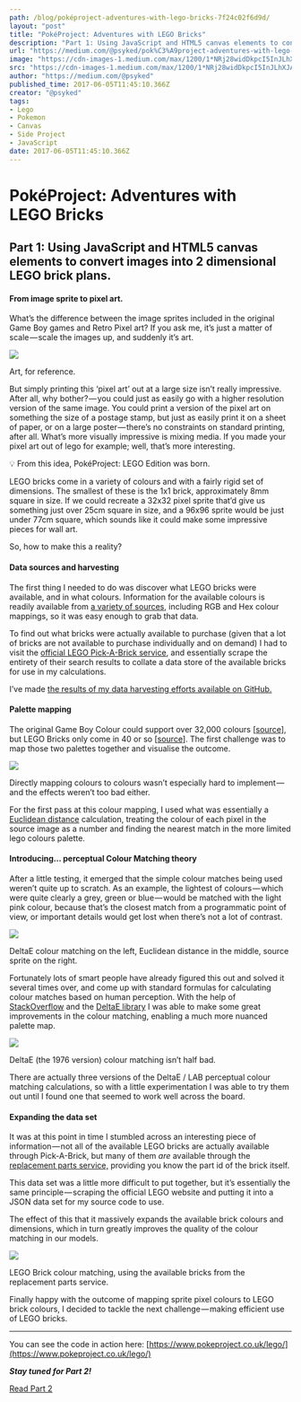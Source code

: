 ```yaml
---
path: /blog/poképroject-adventures-with-lego-bricks-7f24c02f6d9d/
layout: "post"
title: "PokéProject: Adventures with LEGO Bricks"
description: "Part 1: Using JavaScript and HTML5 canvas elements to convert images into 2 dimensional LEGO brick plans."
url: "https://medium.com/@psyked/pok%C3%A9project-adventures-with-lego-bricks-7f24c02f6d9d"
image: "https://cdn-images-1.medium.com/max/1200/1*NRj28widDkpcI5InJLhXJA.png"
src: "https://cdn-images-1.medium.com/max/1200/1*NRj28widDkpcI5InJLhXJA.png"
author: "https://medium.com/@psyked"
published_time: 2017-06-05T11:45:10.366Z
creator: "@psyked"
tags:
- Lego
- Pokemon
- Canvas
- Side Project
- JavaScript
date: 2017-06-05T11:45:10.366Z
---
```


# PokéProject: Adventures with LEGO Bricks

## Part 1: Using JavaScript and HTML5 canvas elements to convert images into 2 dimensional LEGO brick plans.

#### From image sprite to pixel art.

What’s the difference between the image sprites included in the original Game Boy games and Retro Pixel art? If you ask me, it’s just a matter of scale — scale the images up, and suddenly it’s art.

![](1*ahfgymTGsLrv5DvRElUX4A.png)

Art, for reference.

But simply printing this ‘pixel art’ out at a large size isn’t really impressive. After all, why bother? — you could just as easily go with a higher resolution version of the same image. You could print a version of the pixel art on something the size of a postage stamp, but just as easily print it on a sheet of paper, or on a large poster — there’s no constraints on standard printing, after all. What’s more visually impressive is mixing media. If you made your pixel art out of lego for example; well, that’s more interesting.

💡 From this idea, PokéProject: LEGO Edition was born.

LEGO bricks come in a variety of colours and with a fairly rigid set of dimensions. The smallest of these is the 1x1 brick, approximately 8mm square in size. If we could recreate a 32x32 pixel sprite that’d give us something just over 25cm square in size, and a 96x96 sprite would be just under 77cm square, which sounds like it could make some impressive pieces for wall art.

So, how to make this a reality?

#### Data sources and harvesting

The first thing I needed to do was discover what LEGO bricks were available, and in what colours. Information for the available colours is readily available from [a variety of sources](https://bricks.stackexchange.com/questions/75/how-many-different-colours-of-lego-bricks-are-there), including RGB and Hex colour mappings, so it was easy enough to grab that data.

To find out what bricks were actually available to purchase (given that a lot of bricks are not available to purchase individually and on demand) I had to visit the [official LEGO Pick-A-Brick service,](https://shop.lego.com/en-GB/Pick-a-Brick) and essentially scrape the entirety of their search results to collate a data store of the available bricks for use in my calculations.

I’ve made [the results of my data harvesting efforts available on GitHub.](https://github.com/psyked/LEGO-Bricks-Data)

#### Palette mapping

The original Game Boy Colour could support over 32,000 colours \[[source](https://en.wikipedia.org/wiki/List_of_video_game_console_palettes#Game_Boy_Color)\], but LEGO Bricks only come in 40 or so \[[source](http://lego.wikia.com/wiki/Colour_Palette)\]. The first challenge was to map those two palettes together and visualise the outcome.

![](1*m0a0IO5JS4BninOLPPt97A.jpeg)

Directly mapping colours to colours wasn’t especially hard to implement — and the effects weren’t too bad either.

For the first pass at this colour mapping, I used what was essentially a [Euclidean distance](https://stackoverflow.com/a/13587077/377961) calculation, treating the colour of each pixel in the source image as a number and finding the nearest match in the more limited lego colours palette.

#### Introducing… perceptual Colour Matching theory

After a little testing, it emerged that the simple colour matches being used weren’t quite up to scratch. As an example, the lightest of colours — which were quite clearly a grey, green or blue — would be matched with the light pink colour, because that’s the closest match from a programmatic point of view, or important details would get lost when there’s not a lot of contrast.

![](1*IHN_O3KWkc8rDCfBRVPSzg.png)

DeltaE colour matching on the left, Euclidean distance in the middle, source sprite on the right.

Fortunately lots of smart people have already figured this out and solved it several times over, and come up with standard formulas for calculating colour matches based on human perception. With the help of [StackOverflow](https://stackoverflow.com/a/29247003/377961) and the [DeltaE library](http://zschuessler.github.io/DeltaE/) I was able to make some great improvements in the colour matching, enabling a much more nuanced palette map.

![](1*VEuetcvPBJ0MeubZVG8mpg.png)

DeltaE (the 1976 version) colour matching isn’t half bad.

There are actually three versions of the DeltaE / LAB perceptual colour matching calculations, so with a little experimentation I was able to try them out until I found one that seemed to work well across the board.

#### Expanding the data set

It was at this point in time I stumbled across an interesting piece of information — not all of the available LEGO bricks are actually available through Pick-A-Brick, but many of them _are_ available through the [replacement parts service,](https://www.lego.com/en-gb/service/replacementparts/sale) providing you know the part id of the brick itself.

This data set was a little more difficult to put together, but it’s essentially the same principle — scraping the official LEGO website and putting it into a JSON data set for my source code to use.

The effect of this that it massively expands the available brick colours and dimensions, which in turn greatly improves the quality of the colour matching in our models.

![](1*NRj28widDkpcI5InJLhXJA.png)

LEGO Brick colour matching, using the available bricks from the replacement parts service.

Finally happy with the outcome of mapping sprite pixel colours to LEGO brick colours, I decided to tackle the next challenge — making efficient use of LEGO bricks.

---

You can see the code in action here: [https://www.pokeproject.co.uk/lego/](https://www.pokeproject.co.uk/lego/)

**_Stay tuned for Part 2!_**

[Read Part 2](https://medium.com/@psyked/pok%C3%A9project-adventures-with-lego-bricks-cd9401091239)